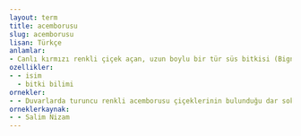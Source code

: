 ```yaml
---
layout: term
title: acemborusu
slug: acemborusu
lisan: Türkçe
anlamlar:
- Canlı kırmızı renkli çiçek açan, uzun boylu bir tür süs bitkisi (Bignonia radicams)
ozellikler:
- - isim
  - bitki bilimi
ornekler:
- - Duvarlarda turuncu renkli acemborusu çiçeklerinin bulunduğu dar sokaklardan geçerek Kalamış'a doğru yürüdü.
orneklerkaynak:
- - Salim Nizam
---
```

